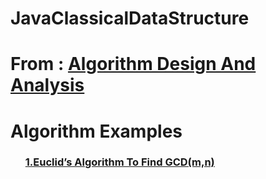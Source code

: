 # JavaClassicalDataStructure

<h1>From : <a href="https://github.com/AvinandanBose/AlgorithmDesignAndAnalysis">  Algorithm Design And Analysis </a></h1>
<h1> Algorithm Examples </h1>

<ul>
<h3> <a href="https://github.com/AvinandanBose/JavaClassicalDataStructure/blob/main/Euclid.java">1.Euclid’s Algorithm To Find GCD(m,n)</a></h3>

</ul>

